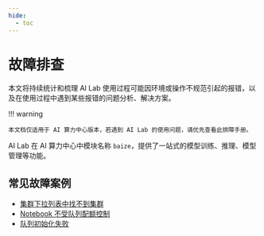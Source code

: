 ```yaml
---
hide:
  - toc
---
```


# 故障排查

本文将持续统计和梳理 AI Lab 使用过程可能因环境或操作不规范引起的报错，以及在使用过程中遇到某些报错的问题分析、解决方案。

!!! warning

    本文档仅适用于 AI 算力中心版本，若遇到 AI Lab 的使用问题，请优先查看此排障手册。

AI Lab 在 AI 算力中心中模块名称 `baize`，提供了一站式的模型训练、推理、模型管理等功能。

## 常见故障案例

- [集群下拉列表中找不到集群](./cluster-not-found.md)
- [Notebook 不受队列配额控制](./notebook-not-controlled-by-quotas.md)
- [队列初始化失败](./local-queue-initialization-failed.md)
